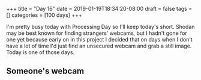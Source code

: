 +++
title = "Day 16"
date = 2019-01-19T18:34:20-08:00
draft = false
tags = []
categories = [100 days]
+++

I'm pretty busy today with Processing Day so I'll keep today's short. Shodan may be best known for finding strangers' webcams, but I hadn't gone for one yet because early on in this project I decided that on days when I don't have a lot of time I'd just find an unsecured webcam and grab a still image. Today is one of those days.

## Someone's webcam
